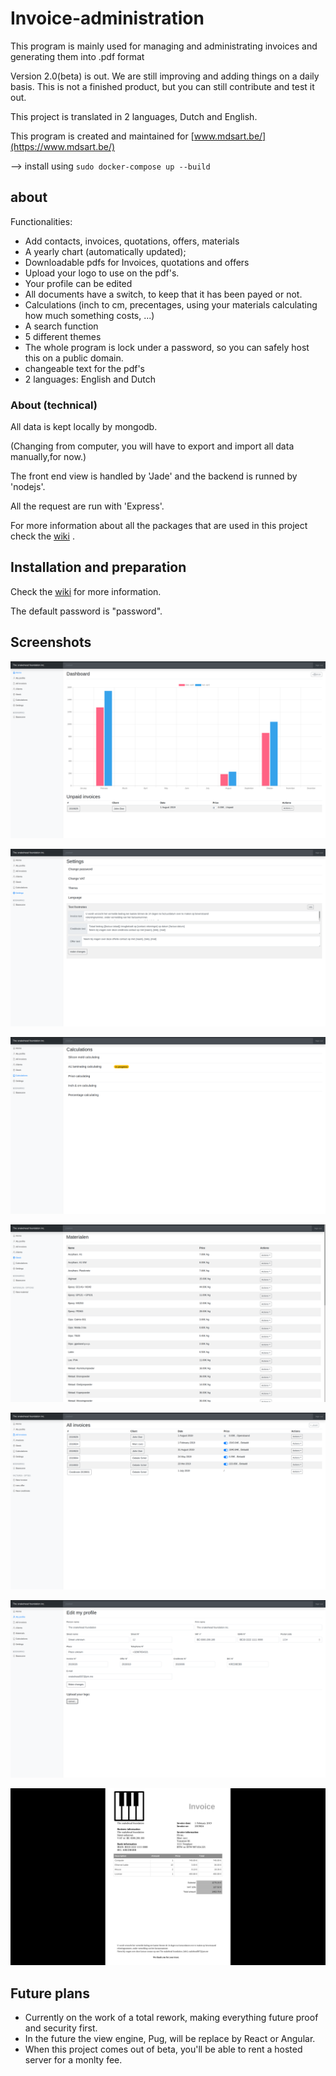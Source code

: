 # Invoice-administration

This program is mainly used for managing and administrating invoices and generating them into .pdf format

Version 2.0(beta) is out. We are still improving and adding things on a daily basis.
This is not a finished product, but you can still contribute and test it out.

This project is translated in 2 languages, Dutch and English.

This program is created and maintained for [www.mdsart.be/](https://www.mdsart.be/)

--> install using `sudo docker-compose up --build`

about
--

Functionalities:
  - Add contacts, invoices, quotations, offers, materials
  - A yearly chart (automatically updated);
  - Downloadable pdfs for Invoices, quotations and offers
  - Upload your logo to use on the pdf's.
  - Your profile can be edited
  - All documents have a switch, to keep that it has been payed or not.
  - Calculations (inch to cm, precentages, using your materials calculating how much something costs, ...)
  - A search function
  - 5 different themes
  - The whole program is lock under a password, so you can safely host this on a public domain.
  - changeable text for the pdf's
  - 2 languages: English and Dutch

### About (technical)
All data is kept locally by mongodb.

(Changing from computer, you will have to export and import all data manually,for now.)

The front end view is handled by 'Jade' and the backend is runned by 'nodejs'.

All the request are run with 'Express'.

For more information about all the packages that are used in this project check the [wiki](https://github.com/snakehead007/simple-invoice-administration/wiki) .

Installation and preparation
--

Check the [wiki](https://github.com/snakehead007/simple-invoice-administration/wiki) for more information.

The default password is "password".

Screenshots
-

![Profile edit page](screenshots/1.png)

![Settings page](screenshots/2.png)

![index page](screenshots/3.png)

![pdf generated invoice ](screenshots/4.png)

![contacts page](screenshots/5.png)

![Invoices and others of 1 contact](screenshots/6.png)

![the chart](screenshots/7.png)

Future plans
-
* Currently on the work of a total rework, making everything future proof and security first.
* In the future the view engine, Pug, will be replace by React or Angular.
* When this project comes out of beta, you'll be able to rent a hosted server for a monlty fee.
